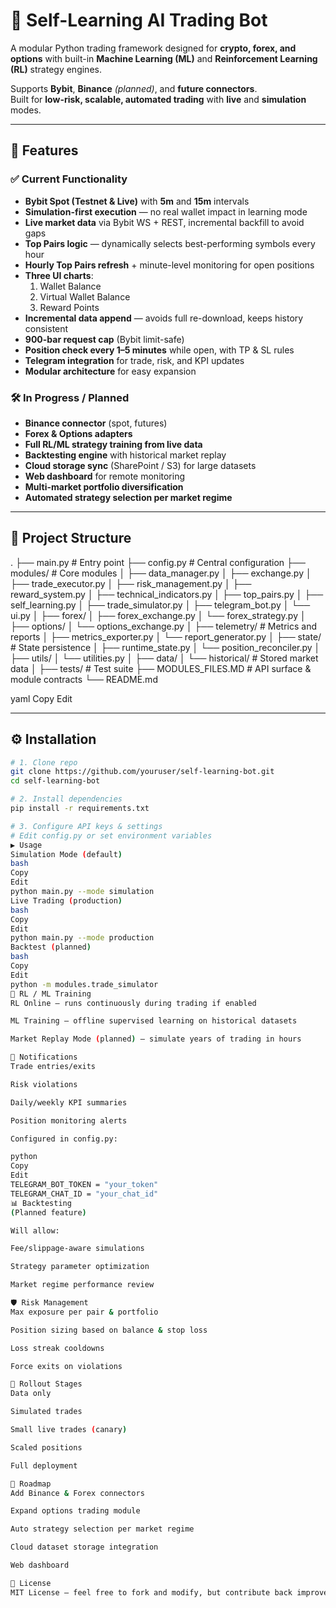 # 🐍 Self-Learning AI Trading Bot

A modular Python trading framework designed for **crypto, forex, and options** with built-in **Machine Learning (ML)** and **Reinforcement Learning (RL)** strategy engines.

Supports **Bybit**, **Binance** *(planned)*, and **future connectors**.  
Built for **low-risk, scalable, automated trading** with **live** and **simulation** modes.

---

## 🚀 Features

### ✅ Current Functionality
- **Bybit Spot (Testnet & Live)** with **5m** and **15m** intervals
- **Simulation-first execution** — no real wallet impact in learning mode
- **Live market data** via Bybit WS + REST, incremental backfill to avoid gaps
- **Top Pairs logic** — dynamically selects best-performing symbols every hour
- **Hourly Top Pairs refresh** + minute-level monitoring for open positions
- **Three UI charts**:
  1. Wallet Balance
  2. Virtual Wallet Balance
  3. Reward Points  
- **Incremental data append** — avoids full re-download, keeps history consistent
- **900-bar request cap** (Bybit limit-safe)
- **Position check every 1–5 minutes** while open, with TP & SL rules
- **Telegram integration** for trade, risk, and KPI updates
- **Modular architecture** for easy expansion

### 🛠 In Progress / Planned
- **Binance connector** (spot, futures)
- **Forex & Options adapters**
- **Full RL/ML strategy training from live data**
- **Backtesting engine** with historical market replay
- **Cloud storage sync** (SharePoint / S3) for large datasets
- **Web dashboard** for remote monitoring
- **Multi-market portfolio diversification**
- **Automated strategy selection per market regime**

---

## 📂 Project Structure

.
├── main.py # Entry point
├── config.py # Central configuration
├── modules/ # Core modules
│ ├── data_manager.py
│ ├── exchange.py
│ ├── trade_executor.py
│ ├── risk_management.py
│ ├── reward_system.py
│ ├── technical_indicators.py
│ ├── top_pairs.py
│ ├── self_learning.py
│ ├── trade_simulator.py
│ ├── telegram_bot.py
│ └── ui.py
│
├── forex/
│ ├── forex_exchange.py
│ └── forex_strategy.py
│
├── options/
│ └── options_exchange.py
│
├── telemetry/ # Metrics and reports
│ ├── metrics_exporter.py
│ └── report_generator.py
│
├── state/ # State persistence
│ ├── runtime_state.py
│ └── position_reconciler.py
│
├── utils/
│ └── utilities.py
│
├── data/
│ └── historical/ # Stored market data
│
├── tests/ # Test suite
├── MODULES_FILES.MD # API surface & module contracts
└── README.md

yaml
Copy
Edit

---

## ⚙️ Installation

```bash
# 1. Clone repo
git clone https://github.com/youruser/self-learning-bot.git
cd self-learning-bot

# 2. Install dependencies
pip install -r requirements.txt

# 3. Configure API keys & settings
# Edit config.py or set environment variables
▶️ Usage
Simulation Mode (default)
bash
Copy
Edit
python main.py --mode simulation
Live Trading (production)
bash
Copy
Edit
python main.py --mode production
Backtest (planned)
bash
Copy
Edit
python -m modules.trade_simulator
🧠 RL / ML Training
RL Online — runs continuously during trading if enabled

ML Training — offline supervised learning on historical datasets

Market Replay Mode (planned) — simulate years of trading in hours

📡 Notifications
Trade entries/exits

Risk violations

Daily/weekly KPI summaries

Position monitoring alerts

Configured in config.py:

python
Copy
Edit
TELEGRAM_BOT_TOKEN = "your_token"
TELEGRAM_CHAT_ID = "your_chat_id"
📊 Backtesting
(Planned feature)

Will allow:

Fee/slippage-aware simulations

Strategy parameter optimization

Market regime performance review

🛡️ Risk Management
Max exposure per pair & portfolio

Position sizing based on balance & stop loss

Loss streak cooldowns

Force exits on violations

📌 Rollout Stages
Data only

Simulated trades

Small live trades (canary)

Scaled positions

Full deployment

📅 Roadmap
Add Binance & Forex connectors

Expand options trading module

Auto strategy selection per market regime

Cloud dataset storage integration

Web dashboard

📄 License
MIT License — feel free to fork and modify, but contribute back improvements.
